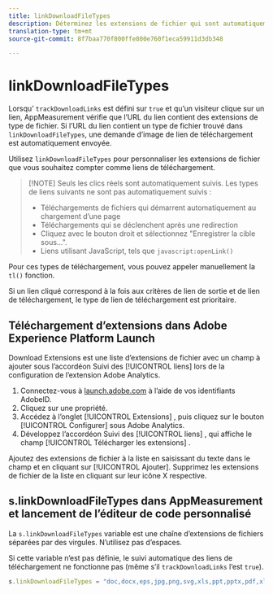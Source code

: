 ```yaml
---
title: linkDownloadFileTypes
description: Déterminez les extensions de fichier qui sont automatiquement suivies comme liens de téléchargement.
translation-type: tm+mt
source-git-commit: 8f7baa770f800ffe800e760f1eca59911d3db348

---
```



# linkDownloadFileTypes

Lorsqu’ `trackDownloadLinks` est défini sur `true` et qu’un visiteur clique sur un lien, AppMeasurement vérifie que l’URL du lien contient des extensions de type de fichier. Si l’URL du lien contient un type de fichier trouvé dans `linkDownloadFileTypes`, une demande d’image de lien de téléchargement est automatiquement envoyée.

Utilisez `linkDownloadFileTypes` pour personnaliser les extensions de fichier que vous souhaitez compter comme liens de téléchargement.

> [!NOTE] Seuls les clics réels sont automatiquement suivis. Les types de liens suivants ne sont pas automatiquement suivis :
>
> * Téléchargements de fichiers qui démarrent automatiquement au chargement d’une page
> * Téléchargements qui se déclenchent après une redirection
> * Cliquez avec le bouton droit et sélectionnez &quot;Enregistrer la cible sous...&quot;.
> * Liens utilisant JavaScript, tels que `javascript:openLink()`
>
> 
Pour ces types de téléchargement, vous pouvez appeler manuellement la `tl()` fonction.

Si un lien cliqué correspond à la fois aux critères de lien de sortie et de lien de téléchargement, le type de lien de téléchargement est prioritaire.

## Téléchargement d’extensions dans Adobe Experience Platform Launch

Download Extensions est une liste d’extensions de fichier avec un champ à ajouter sous l’accordéon Suivi des [!UICONTROL liens] lors de la configuration de l’extension Adobe Analytics.

1. Connectez-vous à [launch.adobe.com](https://launch.adobe.com) à l’aide de vos identifiants AdobeID.
2. Cliquez sur une propriété.
3. Accédez à l’onglet [!UICONTROL Extensions] , puis cliquez sur le bouton [!UICONTROL Configurer] sous Adobe Analytics.
4. Développez l’accordéon Suivi des [!UICONTROL liens] , qui affiche le champ [!UICONTROL Télécharger les extensions] .

Ajoutez des extensions de fichier à la liste en saisissant du texte dans le champ et en cliquant sur [!UICONTROL Ajouter]. Supprimez les extensions de fichier de la liste en cliquant sur leur icône X respective.

## s.linkDownloadFileTypes dans AppMeasurement et lancement de l’éditeur de code personnalisé

La `s.linkDownloadFileTypes` variable est une chaîne d’extensions de fichiers séparées par des virgules. N’utilisez pas d’espaces.

Si cette variable n’est pas définie, le suivi automatique des liens de téléchargement ne fonctionne pas (même s’il `trackDownloadLinks` l’est `true`).

```js
s.linkDownloadFileTypes = "doc,docx,eps,jpg,png,svg,xls,ppt,pptx,pdf,xlsx,tab,csv,zip,txt,vsd,vxd,xml,js,css,rar,exe,wma,mov,avi,wmv,mp3,wav,m4v"
```

